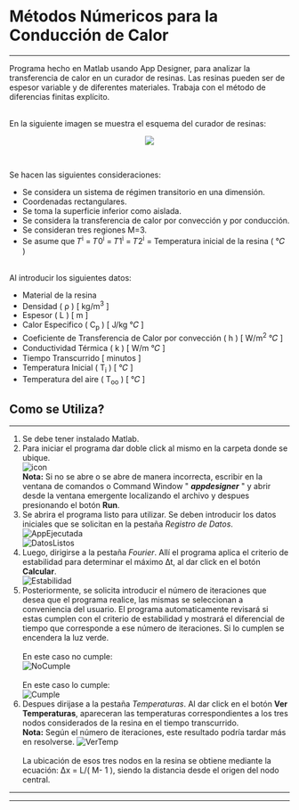 # Métodos Númericos para la Conducción de Calor
___

Programa hecho en Matlab usando App Designer, para analizar la transferencia de calor en un curador de resinas. Las resinas pueden ser de espesor variable y de diferentes materiales. Trabaja con el método de diferencias finitas explícito.<br><br>

En la siguiente imagen se muestra el esquema del curador de resinas: <br>
<p align="center">
  <img width="auto" height="auto" src="./AppImages/Curador.png">
</p><br>

Se hacen las siguientes consideraciones:
* Se considera un sistema de régimen transitorio en una dimensión.
* Coordenadas rectangulares.
* Se toma la superficie inferior como aislada.
* Se considera la transferencia de calor por convección y por conducción.
* Se consideran tres regiones M=3.
* Se asume que 𝑇<sup>i</sup>  = 𝑇0<sup>i</sup>  = 𝑇1<sup>i</sup>  = 𝑇2<sup>i</sup>  = Temperatura inicial de la resina ( °𝐶 )<br><br>

Al introducir los siguientes datos:
* Material de la resina
* Densidad ( ρ ) [ kg/m<sup>3</sup> ]
* Espesor ( L ) [ m ]
* Calor Especifico ( C<sub>p</sub> ) [ J/kg °𝐶 ]
* Coeficiente de Transferencia de Calor por convección ( h ) [ W/m<sup>2</sup> °𝐶 ]
* Conductividad Térmica ( k ) [ W/m °𝐶 ]
* Tiempo Transcurrido [ minutos ]
* Temperatura Inicial ( T<sub>i</sub> ) [ °𝐶 ]
* Temperatura del aire ( T<sub>oo</sub> ) [ °𝐶 ]


## Como se Utiliza?
---
1. Se debe tener instalado Matlab.<br>
1. Para iniciar el programa dar doble click al mismo en la carpeta donde se ubique. <br>
  ![icon](./AppImages/icon.png)<br>
  **Nota:** Si no se abre o se abre de manera incorrecta, escribir en la ventana de comandos o Command Window " _**appdesigner**_ "  y abrir desde la ventana emergente localizando el archivo y despues presionando el botón **Run**. <br>
  1. Se abrira el programa listo para utilizar. Se deben introducir los datos iniciales que se solicitan en la pestaña _Registro de Datos_.<br>
  ![AppEjecutada](./AppImages/AppEjecutada.png)<br>
  ![DatosListos](./AppImages/DatosListos.png)<br>
  1. Luego, dirigirse a la pestaña _Fourier_. Allí el programa aplica el criterio de estabilidad para determinar el máximo ∆t, al dar click en el botón **Calcular**. <br>
  ![Estabilidad](./AppImages/Estabilidad.png)<br>
  1. Posteriormente, se solicita introducir el número de iteraciones que desea que el programa realice, las mismas se seleccionan a conveniencia del usuario. El programa automaticamente revisará si estas cumplen con el criterio de estabilidad y mostrará el diferencial de tiempo que corresponde a ese número de iteraciones. Si lo cumplen se encendera la luz verde.<br><br>
  En este caso no cumple: <br>
  ![NoCumple](./AppImages/NoCumple.png)<br><br>
  En este caso lo cumple: <br>
  ![Cumple](./AppImages/Cumple.png)<br>
  1. Despues dirijase a la pestaña _Temperaturas_. Al dar click en el botón **Ver Temperaturas**, apareceran las temperaturas correspondientes a los tres nodos considerados de la resina en el tiempo transcurrido.<br>
  **Nota:** Según el número de iteraciones, este resultado podría tardar más en resolverse.
  ![VerTemp](./AppImages/VerTemp.png)<br><br>
  La ubicación de esos tres nodos en la resina se obtiene mediante la ecuación: ∆x = L/( M- 1 ), siendo la distancia desde el origen del nodo central.


___
___
